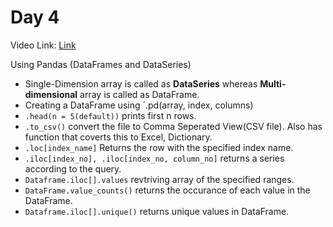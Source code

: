 # Day 4 #
Video Link: [Link](https://youtu.be/QUClKFFn1Vk)

Using Pandas (DataFrames and DataSeries)

- Single-Dimension array is called as **DataSeries** whereas **Multi-dimensional** array is called as DataFrame.
- Creating a DataFrame using `.pd(array, index, columns)
- `.head(n = 5(default))` prints first n rows.
- `.to_csv()` convert the file to Comma Seperated View(CSV file). Also has function that coverts this to Excel, Dictionary.
- `.loc[index_name]` Returns the row with the specified index name.
- `.iloc[index_no], .iloc[index_no, column_no]` returns a series according to the query.
- `Dataframe.iloc[].values` revtriving array of the specified ranges.
- `DataFrame.value_counts()` returns the occurance of each value in the DataFrame.
- `Dataframe.iloc[].unique()` returns unique values in DataFrame.
